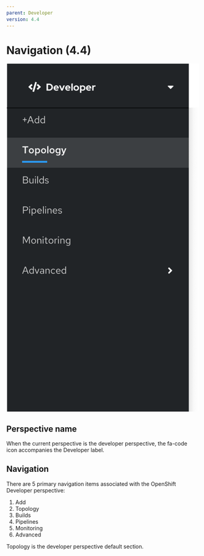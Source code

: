 ```yaml
---
parent: Developer
version: 4.4
---
```


# Navigation (4.4)

![Dev Navigation](img/dev-nav-44.png)

## Perspective name

When the current perspective is the developer perspective, the fa-code icon accompanies the Developer label.

## Navigation

There are 5 primary navigation items associated with the OpenShift Developer perspective:

1. Add
2. Topology
3. Builds
4. Pipelines
5. Monitoring
6. Advanced

Topology is the developer perspective default section.
